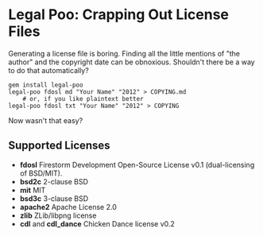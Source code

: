 # Legal Poo: Crapping Out License Files

Generating a license file is boring. Finding all the little mentions of "the author" and the copyright date can be obnoxious. Shouldn't there be a way to do that automatically?

    gem install legal-poo
    legal-poo fdosl md "Your Name" "2012" > COPYING.md
        # or, if you like plaintext better
    legal-poo fdosl txt "Your Name" "2012" > COPYING
    
Now wasn't that easy?

## Supported Licenses

* **fdosl** Firestorm Development Open-Source License v0.1 (dual-licensing of BSD/MIT).
* **bsd2c** 2-clause BSD
* **mit** MIT
* **bsd3c** 3-clause BSD
* **apache2** Apache License 2.0
* **zlib** ZLib/libpng license
* **cdl** and **cdl_dance** Chicken Dance license v0.2
